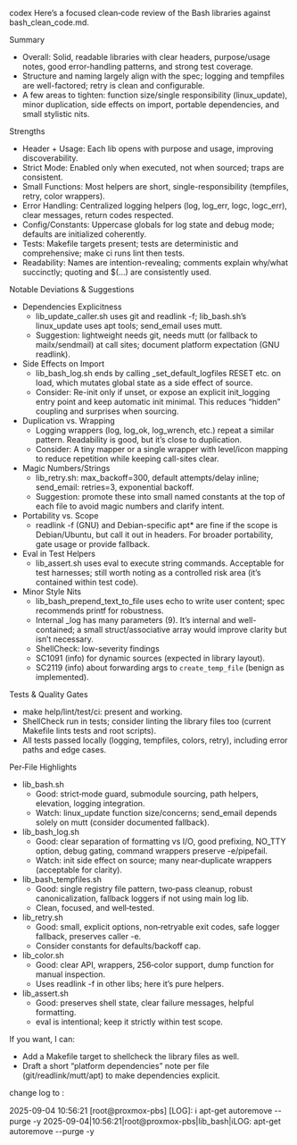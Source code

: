 codex
Here’s a focused clean‑code review of the Bash libraries against bash_clean_code.md.

Summary

- Overall: Solid, readable libraries with clear headers, purpose/usage notes, good error-handling patterns, and strong test coverage.
- Structure and naming largely align with the spec; logging and tempfiles are well-factored; retry is clean and configurable.
- A few areas to tighten: function size/single responsibility (linux_update), minor duplication, side effects on import, portable dependencies, and small stylistic nits.

Strengths

- Header + Usage: Each lib opens with purpose and usage, improving discoverability.
- Strict Mode: Enabled only when executed, not when sourced; traps are consistent.
- Small Functions: Most helpers are short, single-responsibility (tempfiles, retry, color wrappers).
- Error Handling: Centralized logging helpers (log, log_err, logc, logc_err), clear messages, return codes respected.
- Config/Constants: Uppercase globals for log state and debug mode; defaults are initialized coherently.
- Tests: Makefile targets present; tests are deterministic and comprehensive; make ci runs lint then tests.
- Readability: Names are intention-revealing; comments explain why/what succinctly; quoting and $(...) are consistently used.

Notable Deviations & Suggestions

- Dependencies Explicitness
    - lib_update_caller.sh uses git and readlink -f; lib_bash.sh’s linux_update uses apt tools; send_email uses mutt.
    - Suggestion: lightweight needs git, needs mutt (or fallback to mailx/sendmail) at call sites; document platform expectation (GNU readlink).
- Side Effects on Import
    - lib_bash_log.sh ends by calling _set_default_logfiles RESET etc. on load, which mutates global state as a side effect of source.
    - Consider: Re-init only if unset, or expose an explicit init_logging entry point and keep automatic init minimal. This reduces “hidden” coupling and surprises when sourcing.
- Duplication vs. Wrapping
    - Logging wrappers (log, log_ok, log_wrench, etc.) repeat a similar pattern. Readability is good, but it’s close to duplication.
    - Consider: A tiny mapper or a single wrapper with level/icon mapping to reduce repetition while keeping call-sites clear.
- Magic Numbers/Strings
    - lib_retry.sh: max_backoff=300, default attempts/delay inline; send_email: retries=3, exponential backoff.
    - Suggestion: promote these into small named constants at the top of each file to avoid magic numbers and clarify intent.
- Portability vs. Scope
    - readlink -f (GNU) and Debian-specific apt* are fine if the scope is Debian/Ubuntu, but call it out in headers. For broader portability, gate usage or provide fallback.
- Eval in Test Helpers
    - lib_assert.sh uses eval to execute string commands. Acceptable for test harnesses; still worth noting as a controlled risk area (it’s contained within test code).
- Minor Style Nits
    - lib_bash_prepend_text_to_file uses echo to write user content; spec recommends printf for robustness.
    - Internal _log has many parameters (9). It’s internal and well-contained; a small struct/associative array would improve clarity but isn’t necessary.
    - ShellCheck: low-severity findings
    - SC1091 (info) for dynamic sources (expected in library layout).
    - SC2119 (info) about forwarding args to `create_temp_file` (benign as implemented).

Tests & Quality Gates

- make help/lint/test/ci: present and working.
- ShellCheck run in tests; consider linting the library files too (current Makefile lints tests and root scripts).
- All tests passed locally (logging, tempfiles, colors, retry), including error paths and edge cases.

Per‑File Highlights

- lib_bash.sh
    - Good: strict‑mode guard, submodule sourcing, path helpers, elevation, logging integration.
    - Watch: linux_update function size/concerns; send_email depends solely on mutt (consider documented fallback).
- lib_bash_log.sh
    - Good: clear separation of formatting vs I/O, good prefixing, NO_TTY option, debug gating, command wrappers preserve -e/pipefail.
    - Watch: init side effect on source; many near‑duplicate wrappers (acceptable for clarity).
- lib_bash_tempfiles.sh
    - Good: single registry file pattern, two‑pass cleanup, robust canonicalization, fallback loggers if not using main log lib.
    - Clean, focused, and well‑tested.
- lib_retry.sh
    - Good: small, explicit options, non‑retryable exit codes, safe logger fallback, preserves caller -e.
    - Consider constants for defaults/backoff cap.
- lib_color.sh
    - Good: clear API, wrappers, 256‑color support, dump function for manual inspection.
    - Uses readlink -f in other libs; here it’s pure helpers.
- lib_assert.sh
    - Good: preserves shell state, clear failure messages, helpful formatting.
    - eval is intentional; keep it strictly within test scope.

If you want, I can:
- Add a Makefile target to shellcheck the library files as well.
- Draft a short “platform dependencies” note per file (git/readlink/mutt/apt) to make dependencies explicit.


change log to : 

2025-09-04 10:56:21 [root@proxmox-pbs] [LOG]: ℹ️  apt-get autoremove --purge -y
2025-09-04|10:56:21|root@proxmox-pbs|lib_bash|️️ℹ️LOG: apt-get autoremove --purge -y
